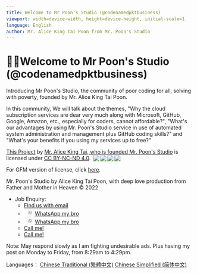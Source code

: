 ```yaml
---
title: Welcome to Mr Poon's Studio (@codenamedpktbusiness)
viewport: width=device-width, height=device-height, initial-scale=1
language: English
author: Mr. Alice King Tai Poon from Mr. Poon's Studio
---
```


# 🙇‍♂️Welcome to Mr Poon's Studio (@codenamedpktbusiness)
Introducing Mr Poon's Studio, the community of poor coding for all, solving with poverty, founded by Mr. Alice King Tai Poon.

In this community, We will talk about the themes, "Why the cloud subscription services are dear very much along with Microsoft, GitHub, Google, Amazon, etc., especially for coders, cannot affordable?", "What's our advantages by using Mr. Poon's Studio service in use of automated system administration and management plus GitHub coding skills?" and "What's your benefits if you using my services up to free?"

<p id=copyright.cc-by-nc-nd-4.0 name="Creative Commons Attribution-NonCommercial-NoDerivatives 4.0 International License" xmlns:cc="http://creativecommons.org/ns#" xmlns:dct="http://purl.org/dc/terms/"><a property="dct:title" rel="cc:attributionURL" href="https://github.com/codenamedpktbusiness/.github ">This Project</a> by <a rel="cc:attributionURL dct:creator" property="cc:attributionName" href="https://github.com/codenamedpktbusiness">Mr. Alice King Tai, who is founded Mr. Poon's Studio</a> is licensed under <a id=html.license href="http://creativecommons.org/licenses/by-nc-nd/4.0/?ref=chooser-v1" target="_blank" rel="license noopener noreferrer" style="display:inline-block;">CC BY-NC-ND 4.0</a>. <img style="height:22px!important;margin-left:3px;vertical-align:text-bottom;" src="https://mirrors.creativecommons.org/presskit/icons/cc.svg?ref=chooser-v1"><img style="height:22px!important;margin-left:3px;vertical-align:text-bottom;" src="https://mirrors.creativecommons.org/presskit/icons/by.svg?ref=chooser-v1"><img style="height:22px!important;margin-left:3px;vertical-align:text-bottom;" src="https://mirrors.creativecommons.org/presskit/icons/nc.svg?ref=chooser-v1"><img style="height:22px!important;margin-left:3px;vertical-align:text-bottom;" src="https://mirrors.creativecommons.org/presskit/icons/nd.svg?ref=chooser-v1"></p>

For GFM version of license, click [here](COPYING.md "GitHub Flavored Markdown Version of license").

Mr. Poon's Studio by Alice King Tai Poon, with deep love production from Father and Mother in Heaven © 2022

* Job Enquiry: 
  - [Find us with email](mailto:pkt_1@yahoo.com.hk "Send me an email")
  - [<img style="height:22px!important;margin-left:3px;vertical-align:text-bottom;" src=/bin/pictures/social.media.WhatsApp_Logo.png>WhatsApp my bro](whatsapp://send?phone=85298317529&text=Hi+there!+Glad+to+meet+you.+Whassup+today? "WhatsApp my bro")
  - [<img style="height:22px!important;margin-left:3px;vertical-align:text-bottom;" src=/bin/pictures/social.media.WhatsApp_Logo.png>WhatsApp my bro](whatsapp://send?phone=85291470736&text=Hi+there!+Glad+to+meet+you.+Whassup+today? "WhatsApp my bro")
  - [Call me!](tel://+85298317529 "Call Mr. Poon's Studio")
  - [Call me!](tel://+85291470736 "Call Mr. Poon's Studio")

Note: May respond slowly as I am fighting undesirable ads. Plus having my post on Monday to Friday, from 8:29am to 4:29pm.

Languages：
[Chinese Traditional (繁體中文)](/profile/README.zh-hant.md "#readme.zh-hant") 
[Chinese Simplified (简体中文)](/profile/README.zh-hans.md "#readme.zh-hans")